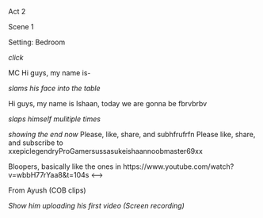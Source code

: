 Act 2

Scene 1

Setting: Bedroom

_click_

MC
Hi guys, my name is- 

*slams his face into the table*

Hi guys, my name is Ishaan, today we are gonna be fbrvbrbv

*slaps himself mulitiple times* 

*showing the end now*
Please, like, share, and subhfrufrfn
Please like, share, and subscribe to xxepiclegendryProGamersussasukeishaannoobmaster69xx

<!--->
Bloopers, basically
like the ones in https://www.youtube.com/watch?v=wbbH77rYaa8&t=104s
<--> 

From Ayush (COB clips)


_Show him uploading his first video (Screen recording)_
